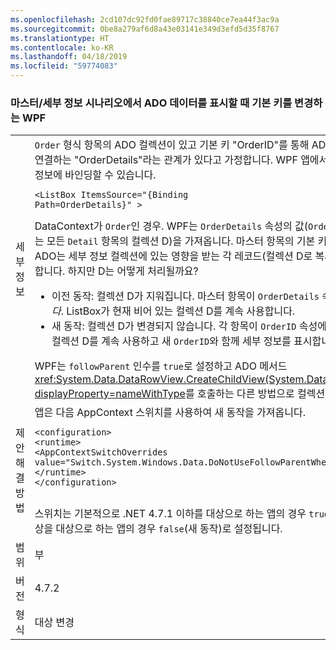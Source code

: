 ```yaml
---
ms.openlocfilehash: 2cd107dc92fd0fae89717c38840ce7ea44f3ac9a
ms.sourcegitcommit: 0be8a279af6d8a43e03141e349d3efd5d35f8767
ms.translationtype: HT
ms.contentlocale: ko-KR
ms.lasthandoff: 04/18/2019
ms.locfileid: "59774083"
---
```

### <a name="wpf-changing-a-primary-key-when-displaying-ado-data-in-a-masterdetail-scenario"></a>마스터/세부 정보 시나리오에서 ADO 데이터를 표시할 때 기본 키를 변경하는 WPF

|   |   |
|---|---|
|세부 정보|<code>Order</code> 형식 항목의 ADO 컬렉션이 있고 기본 키 &quot;OrderID&quot;를 통해 ADO 컬렉션을 <code>Detail</code> 형식 항목의 컬렉션에 연결하는 &quot;OrderDetails&quot;라는 관계가 있다고 가정합니다. WPF 앱에서 목록 컨트롤을 지정된 순서에 대한 세부 정보에 바인딩할 수 있습니다.<pre><code class="lang-xml">&lt;ListBox ItemsSource=&quot;{Binding Path=OrderDetails}&quot; &gt;&#13;&#10;</code></pre>DataContext가 <code>Order</code>인 경우. WPF는 <code>OrderDetails</code> 속성의 값(<code>OrderID</code>가 마스터 항목의 <code>OrderID</code>와 일치하는 모든 <code>Detail</code> 항목의 컬렉션 D)을 가져옵니다. 마스터 항목의 기본 키 <code>OrderID</code>를 변경하면 동작이 변경됩니다. ADO는 세부 정보 컬렉션에 있는 영향을 받는 각 레코드(컬렉션 D로 복사된 레코드)의 <code>OrderID</code>를 자동으로 변경합니다.  하지만 D는 어떻게 처리될까요?<ul><li>이전 동작:   컬렉션 D가 지워집니다.   마스터 항목이 <code>OrderDetails</code> 속성에 대한 변경 알림을 표시하지 <em>않습니다</em>.  ListBox가 현재 비어 있는 컬렉션 D를 계속 사용합니다.</li><li>새 동작:  컬렉션 D가 변경되지 않습니다.   각 항목이 <code>OrderID</code> 속성에 대한 변경 알림을 표시합니다.  ListBox가 컬렉션 D를 계속 사용하고 새 <code>OrderID</code>와 함께 세부 정보를 표시합니다.</li></ul>WPF는 <code>followParent</code> 인수를 <code>true</code>로 설정하고 ADO 메서드 <xref:System.Data.DataRowView.CreateChildView(System.Data.DataRelation,System.Boolean)?displayProperty=nameWithType>를 호출하는 다른 방법으로 컬렉션 D를 만들어 새 동작을 구현합니다.|
|제안 해결 방법|앱은 다음 AppContext 스위치를 사용하여 새 동작을 가져옵니다.<pre><code class="lang-xml">&lt;configuration&gt;&#13;&#10;&lt;runtime&gt;&#13;&#10;&lt;AppContextSwitchOverrides value=&quot;Switch.System.Windows.Data.DoNotUseFollowParentWhenBindingToADODataRelation=false&quot;/&gt;&#13;&#10;&lt;/runtime&gt;&#13;&#10;&lt;/configuration&gt;&#13;&#10;&#13;&#10;</code></pre>스위치는 기본적으로 .NET 4.7.1 이하를 대상으로 하는 앱의 경우 <code>true</code>(이전 동작)로 설정되고, .NET 4.7.2 이상을 대상으로 하는 앱의 경우 <code>false</code>(새 동작)로 설정됩니다.|
|범위|부|
|버전|4.7.2|
|형식|대상 변경|

